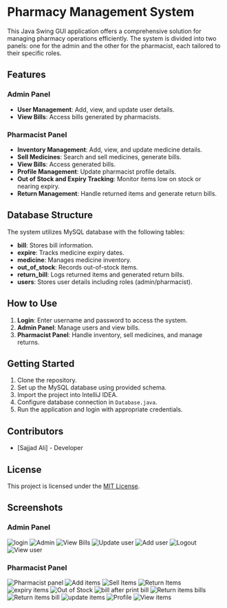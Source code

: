 # Pharmacy Management System

This Java Swing GUI application offers a comprehensive solution for managing pharmacy operations efficiently. The system is divided into two panels: one for the admin and the other for the pharmacist, each tailored to their specific roles.

## Features

### Admin Panel
- **User Management**: Add, view, and update user details.
- **View Bills**: Access bills generated by pharmacists.

### Pharmacist Panel
- **Inventory Management**: Add, view, and update medicine details.
- **Sell Medicines**: Search and sell medicines, generate bills.
- **View Bills**: Access generated bills.
- **Profile Management**: Update pharmacist profile details.
- **Out of Stock and Expiry Tracking**: Monitor items low on stock or nearing expiry.
- **Return Management**: Handle returned items and generate return bills.

## Database Structure

The system utilizes MySQL database with the following tables:
- **bill**: Stores bill information.
- **expire**: Tracks medicine expiry dates.
- **medicine**: Manages medicine inventory.
- **out_of_stock**: Records out-of-stock items.
- **return_bill**: Logs returned items and generated return bills.
- **users**: Stores user details including roles (admin/pharmacist).

## How to Use

1. **Login**: Enter username and password to access the system.
2. **Admin Panel**: Manage users and view bills.
3. **Pharmacist Panel**: Handle inventory, sell medicines, and manage returns.

## Getting Started

1. Clone the repository.
2. Set up the MySQL database using provided schema.
3. Import the project into IntelliJ IDEA.
4. Configure database connection in `Database.java`.
5. Run the application and login with appropriate credentials.

## Contributors

- [Sajjad Ali] - Developer

## License

This project is licensed under the [MIT License](LICENSE).

## Screenshots

### Admin Panel
![login](https://github.com/sajjad-ali-01/Pharmacy-Management-System-in-JAVA/assets/115862736/5e0fad3b-1b08-4e09-b69f-cebee65ef0fa)
![Admin](https://github.com/sajjad-ali-01/Pharmacy-Management-System-in-JAVA/assets/115862736/3a3ac21d-5097-4d36-ba20-a236771afd19)
![View Bills](https://github.com/sajjad-ali-01/Pharmacy-Management-System-in-JAVA/assets/115862736/7322572d-2cc0-4175-ae93-e77b360edb5a)
![Update user](https://github.com/sajjad-ali-01/Pharmacy-Management-System-in-JAVA/assets/115862736/ab4329f2-8c67-4e49-842c-6769e77d05df)
![Add user](https://github.com/sajjad-ali-01/Pharmacy-Management-System-in-JAVA/assets/115862736/d8cdd91e-75ed-4a36-abf6-f1ebeb3c8db2)
![Logout](https://github.com/sajjad-ali-01/Pharmacy-Management-System-in-JAVA/assets/115862736/65d6b69c-6f27-4d7c-b655-4d5ebf7a793e)
![View user](https://github.com/sajjad-ali-01/Pharmacy-Management-System-in-JAVA/assets/115862736/97a4e594-b5b4-4f98-9e4b-88eec13ce833)


### Pharmacist Panel
![Pharmacist panel](https://github.com/sajjad-ali-01/Pharmacy-Management-System-in-JAVA/assets/115862736/9197011f-6cba-48dc-a338-cc2b715e5fb1)
![Add items](https://github.com/sajjad-ali-01/Pharmacy-Management-System-in-JAVA/assets/115862736/37cf8cdb-d812-4c33-ae7e-e2d490fac5c0)
![Sell Items](https://github.com/sajjad-ali-01/Pharmacy-Management-System-in-JAVA/assets/115862736/95a9a060-4549-4882-aec9-409ac73a705c)
![Return Items](https://github.com/sajjad-ali-01/Pharmacy-Management-System-in-JAVA/assets/115862736/0451965e-9e2d-486d-9046-e780240dab8c)
![expiry items](https://github.com/sajjad-ali-01/Pharmacy-Management-System-in-JAVA/assets/115862736/43d14536-10d5-4e86-898e-7588bea96613)
![Out of Stock](https://github.com/sajjad-ali-01/Pharmacy-Management-System-in-JAVA/assets/115862736/4222f2c0-24d1-468f-8624-358df590fc49)
![bill after print bill](https://github.com/sajjad-ali-01/Pharmacy-Management-System-in-JAVA/assets/115862736/389fe306-f550-4b0e-baa9-7b5522c18530)
![Return items bills](https://github.com/sajjad-ali-01/Pharmacy-Management-System-in-JAVA/assets/115862736/a3c5ebf6-ff28-4cce-ae4a-12ce68becebf)
![Return items bill](https://github.com/sajjad-ali-01/Pharmacy-Management-System-in-JAVA/assets/115862736/f9817e57-3edf-4221-9b80-5659b1746891)
![update items](https://github.com/sajjad-ali-01/Pharmacy-Management-System-in-JAVA/assets/115862736/8f77a6a9-588a-4035-b64f-32e33e2f0629)
![Profile](https://github.com/sajjad-ali-01/Pharmacy-Management-System-in-JAVA/assets/115862736/8936c57b-2288-4d95-90bc-9256cf83ea29)
![View items](https://github.com/sajjad-ali-01/Pharmacy-Management-System-in-JAVA/assets/115862736/8308b83b-65f7-43d8-904d-32c7bb7effa5)

